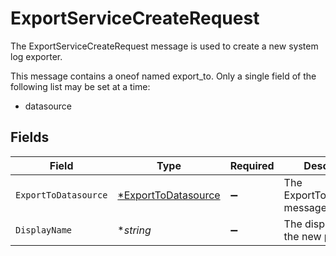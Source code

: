 # ExportServiceCreateRequest

The ExportServiceCreateRequest message is used to create a new system log exporter.

This message contains a oneof named export_to. Only a single field of the following list may be set at a time:
  - datasource



## Fields

| Field                                                            | Type                                                             | Required                                                         | Description                                                      |
| ---------------------------------------------------------------- | ---------------------------------------------------------------- | ---------------------------------------------------------------- | ---------------------------------------------------------------- |
| `ExportToDatasource`                                             | [*ExportToDatasource](../../models/shared/exporttodatasource.md) | :heavy_minus_sign:                                               | The ExportToDatasource message.                                  |
| `DisplayName`                                                    | **string*                                                        | :heavy_minus_sign:                                               | The display name of the new policy.                              |